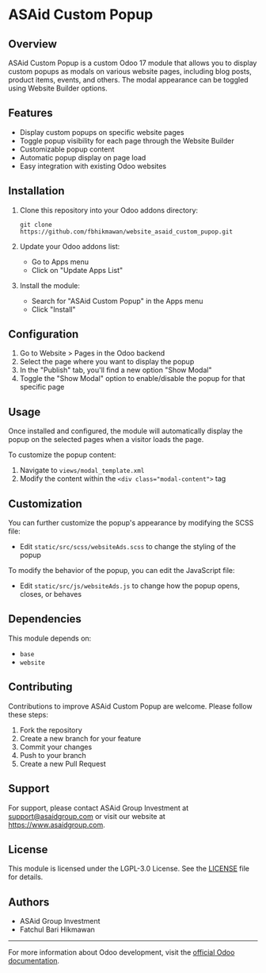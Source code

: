 # ASAid Custom Popup

## Overview

ASAid Custom Popup is a custom Odoo 17 module that allows you to display custom popups as modals on various website pages, including blog posts, product items, events, and others. The modal appearance can be toggled using Website Builder options.

## Features

- Display custom popups on specific website pages
- Toggle popup visibility for each page through the Website Builder
- Customizable popup content
- Automatic popup display on page load
- Easy integration with existing Odoo websites

## Installation

1. Clone this repository into your Odoo addons directory:
   ```
   git clone https://github.com/fbhikmawan/website_asaid_custom_pupop.git
   ```

2. Update your Odoo addons list:
   - Go to Apps menu
   - Click on "Update Apps List"

3. Install the module:
   - Search for "ASAid Custom Popup" in the Apps menu
   - Click "Install"

## Configuration

1. Go to Website > Pages in the Odoo backend
2. Select the page where you want to display the popup
3. In the "Publish" tab, you'll find a new option "Show Modal"
4. Toggle the "Show Modal" option to enable/disable the popup for that specific page

## Usage

Once installed and configured, the module will automatically display the popup on the selected pages when a visitor loads the page.

To customize the popup content:

1. Navigate to `views/modal_template.xml`
2. Modify the content within the `<div class="modal-content">` tag

## Customization

You can further customize the popup's appearance by modifying the SCSS file:

- Edit `static/src/scss/websiteAds.scss` to change the styling of the popup

To modify the behavior of the popup, you can edit the JavaScript file:

- Edit `static/src/js/websiteAds.js` to change how the popup opens, closes, or behaves

## Dependencies

This module depends on:
- `base`
- `website`

## Contributing

Contributions to improve ASAid Custom Popup are welcome. Please follow these steps:

1. Fork the repository
2. Create a new branch for your feature
3. Commit your changes
4. Push to your branch
5. Create a new Pull Request

## Support

For support, please contact ASAid Group Investment at support@asaidgroup.com or visit our website at https://www.asaidgroup.com.

## License

This module is licensed under the LGPL-3.0 License. See the [LICENSE](LICENSE) file for details.

## Authors

- ASAid Group Investment
- Fatchul Bari Hikmawan


---
For more information about Odoo development, visit the [official Odoo documentation](https://www.odoo.com/documentation/17.0/).